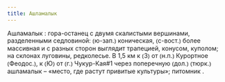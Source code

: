 ```yaml
---
title: Ашламалык
---
```


Ашламалык
: гора-останец с двумя скалистыми вершинами, разделенными седловиной: ⦅ю-зап.⦆ коническая, ⦅с-вост.⦆ более массивная и с разных сторон выглядит трапецией, конусом, куполом; на склонах луговины, редколесье. В 1,5 км к ⦅З⦆ от ⦅н.п.⦆ Курортное ⦅Феодос.⦆, к ⦅Ю⦆ от ⦅г.⦆ Чукур-Кая#1 через поперечную ⦅дол.⦆ ⦅тюрк.⦆ ашламалык – «место, где растут привитые культуры»; питомник .
